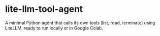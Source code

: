 # lite-llm-tool-agent
A minimal Python agent that calls its own tools (list, read, terminate) using LiteLLM, ready to run locally or in Google Colab.
